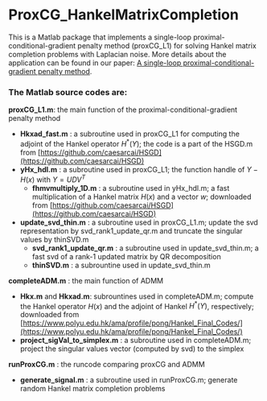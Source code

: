 # ProxCG_HankelMatrixCompletion
This is a Matlab package that implements a single-loop proximal-conditional-gradient penalty method (proxCG_L1) for solving Hankel matrix completion problems with Laplacian noise. More details about the application can be found in our paper: [A single-loop proximal-conditional-gradient penalty method](https://arxiv.org/abs/2409.14957).


### The Matlab source codes are:

**proxCG_L1.m**: the main function of the  proximal-conditional-gradient penalty method  <br />

  - **Hkxad_fast.m** : a subroutine used in proxCG_L1 for computing the adjoint of the Hankel operator $H^*(Y)$; the code is a part of the HSGD.m from [https://github.com/caesarcai/HSGD](https://github.com/caesarcai/HSGD) <br />
  - **yHx_hdl.m** : a subroutine used in proxCG_L1; the function handle of $Y-H(x)$ with $Y=UDV^T$
    - **fhmvmultiply_1D.m** : a subroutine used in yHx_hdl.m; a fast multiplication of a Hankel matrix $H(x)$ and a vector $w$; downloaded from [https://github.com/caesarcai/HSGD](https://github.com/caesarcai/HSGD) <br />
  - **update_svd_thin.m** : a subroutine used in proxCG_L1.m; update the svd representation by svd_rank1_update_qr.m and truncate the singular values by thinSVD.m <br />
    - **svd_rank1_update_qr.m** : a subroutine used in update_svd_thin.m; a fast svd of a rank-1 updated matrix by QR decomposition <br />
    - **thinSVD.m** : a subrountine used in update_svd_thin.m <br />



**completeADM.m** : the main function of ADMM <br />

  - **Hkx.m** and **Hkxad.m**: subrountines used in completeADM.m; compute the Hankel operator $H(x)$ and the adjoint of Hankel $H^*(Y)$, respectively; downloaded from [https://www.polyu.edu.hk/ama/profile/pong/Hankel_Final_Codes/](https://www.polyu.edu.hk/ama/profile/pong/Hankel_Final_Codes/) <br />
  - **project_sigVal_to_simplex.m** : a subroutine used in completeADM.m; project the singular values vector (computed by svd) to the simplex <br />


**runProxCG.m** : the runcode comparing proxCG and ADMM <br />

  - **generate_signal.m** : a subroutine used in runProxCG.m; generate random Hankel matrix completion problems <br />


